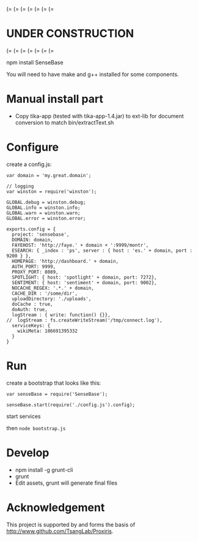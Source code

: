 
(= (= (= (= (= (= (=
# UNDER CONSTRUCTION
(= (= (= (= (= (= (=

npm install SenseBase

You will need to have make and g++ installed for some components.

# Manual install part

* Copy tika-app (tested with tika-app-1.4.jar) to ext-lib for document conversion to match bin/extractText.sh


# Configure

create a config.js:

    var domain = 'my.great.domain';
     
    // logging
    var winston = require('winston');
     
    GLOBAL.debug = winston.debug;
    GLOBAL.info = winston.info;
    GLOBAL.warn = winston.warn;
    GLOBAL.error = winston.error;
    
    exports.config = {
      project: 'sensebase',
      DOMAIN: domain,
      FAYEHOST: 'http://faye.' + domain + ':9999/montr',
      ESEARCH: { _index : 'ps', server : { host : 'es.' + domain, port : 9200 } },
      HOMEPAGE: 'http://dashboard.' + domain,
      AUTH_PORT: 9999,
      PROXY_PORT: 8089,
      SPOTLIGHT: { host: 'spotlight' + domain, port: 7272},
      SENTIMENT: { host: 'sentiment' + domain, port: 9002},
      NOCACHE_REGEX: '.*.' + domain,
      CACHE_DIR : '/some/dir',
      uploadDirectory: './uploads',
      doCache : true,
      doAuth: true,
      logStream : { write: function() {}},
    //  logStream : fs.createWriteStream('/tmp/connect.log'),
      serviceKeys: {
        wikiMeta: 186691395332
      }
    }

# Run

create a bootstrap that looks like this:

    var senseBase = require('SenseBase');

    senseBase.start(require('./config.js').config);

start services

then ```node bootstrap.js```


# Develop

* npm install -g grunt-cli
* grunt
* Edit assets, grunt will generate final files

# Acknowledgement

This project is supported by and forms the basis of http://www.github.com/TsangLab/Proxiris.

